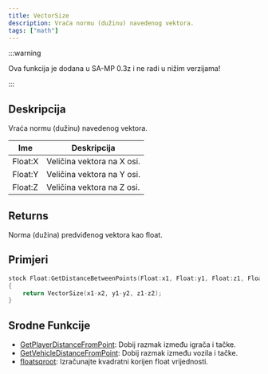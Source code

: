 ```yaml
---
title: VectorSize
description: Vraća normu (dužinu) navedenog vektora.
tags: ["math"]
---
```


:::warning

Ova funkcija je dodana u SA-MP 0.3z i ne radi u nižim verzijama!

:::

## Deskripcija

Vraća normu (dužinu) navedenog vektora.

| Ime     | Deskripcija                |
| ------- | -------------------------- |
| Float:X | Veličina vektora na X osi. |
| Float:Y | Veličina vektora na Y osi. |
| Float:Z | Veličina vektora na Z osi. |

## Returns

Norma (dužina) predviđenog vektora kao float.

## Primjeri

```c
stock Float:GetDistanceBetweenPoints(Float:x1, Float:y1, Float:z1, Float:x2, Float:y2, Float:z2)
{
    return VectorSize(x1-x2, y1-y2, z1-z2);
}
```

## Srodne Funkcije

- [GetPlayerDistanceFromPoint](GetPlayerDistanceFromPoint): Dobij razmak između igrača i tačke.
- [GetVehicleDistanceFromPoint](GetVehicleDistanceFromPoint): Dobij razmak između vozila i tačke.
- [floatsqroot](floatsqroot): Izračunajte kvadratni korijen float vrijednosti.
